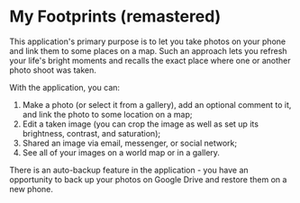 # My Footprints (remastered)

This application's primary purpose is to let you take photos on your phone and link them to some places on a map. Such an approach lets you refresh your life's bright moments and recalls the exact place where one or another photo shoot was taken.

With the application, you can:
1) Make a photo (or select it from a gallery), add an optional comment to it, and link the photo to some location on a map;
2) Edit a taken image (you can crop the image as well as set up its brightness, contrast, and saturation);
3) Shared an image via email, messenger, or social network;
4) See all of your images on a world map or in a gallery.  

There is an auto-backup feature in the application - you have an opportunity to back up your photos on Google Drive and restore them on a new phone.
